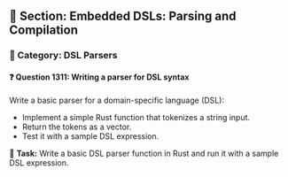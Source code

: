 ## 📘 Section: Embedded DSLs: Parsing and Compilation
### 🔹 Category: DSL Parsers
#### ❓ Question 1311: Writing a parser for DSL syntax

Write a basic parser for a domain-specific language (DSL):

- Implement a simple Rust function that tokenizes a string input.
- Return the tokens as a vector.
- Test it with a sample DSL expression.

🔧 **Task:** Write a basic DSL parser function in Rust and run it with a sample DSL expression.
